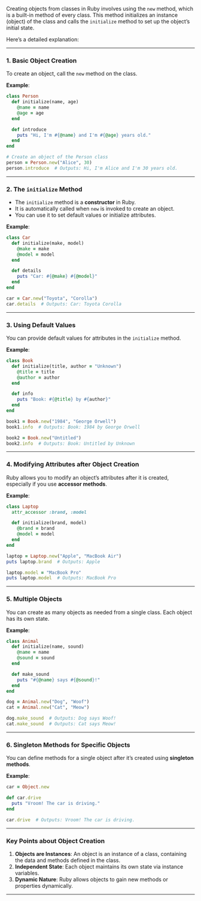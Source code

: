 Creating objects from classes in Ruby involves using the `new` method, which is a built-in method of every class. This method initializes an instance (object) of the class and calls the `initialize` method to set up the object’s initial state.

Here’s a detailed explanation:

---

### **1. Basic Object Creation**
To create an object, call the `new` method on the class.

**Example**:
```ruby
class Person
  def initialize(name, age)
    @name = name
    @age = age
  end

  def introduce
    puts "Hi, I'm #{@name} and I'm #{@age} years old."
  end
end

# Create an object of the Person class
person = Person.new("Alice", 30)
person.introduce  # Outputs: Hi, I'm Alice and I'm 30 years old.
```

---

### **2. The `initialize` Method**
- The `initialize` method is a **constructor** in Ruby.
- It is automatically called when `new` is invoked to create an object.
- You can use it to set default values or initialize attributes.

**Example**:
```ruby
class Car
  def initialize(make, model)
    @make = make
    @model = model
  end

  def details
    puts "Car: #{@make} #{@model}"
  end
end

car = Car.new("Toyota", "Corolla")
car.details  # Outputs: Car: Toyota Corolla
```

---

### **3. Using Default Values**
You can provide default values for attributes in the `initialize` method.

**Example**:
```ruby
class Book
  def initialize(title, author = "Unknown")
    @title = title
    @author = author
  end

  def info
    puts "Book: #{@title} by #{author}"
  end
end

book1 = Book.new("1984", "George Orwell")
book1.info  # Outputs: Book: 1984 by George Orwell

book2 = Book.new("Untitled")
book2.info  # Outputs: Book: Untitled by Unknown
```

---

### **4. Modifying Attributes after Object Creation**
Ruby allows you to modify an object’s attributes after it is created, especially if you use **accessor methods**.

**Example**:
```ruby
class Laptop
  attr_accessor :brand, :model

  def initialize(brand, model)
    @brand = brand
    @model = model
  end
end

laptop = Laptop.new("Apple", "MacBook Air")
puts laptop.brand  # Outputs: Apple

laptop.model = "MacBook Pro"
puts laptop.model  # Outputs: MacBook Pro
```

---

### **5. Multiple Objects**
You can create as many objects as needed from a single class. Each object has its own state.

**Example**:
```ruby
class Animal
  def initialize(name, sound)
    @name = name
    @sound = sound
  end

  def make_sound
    puts "#{@name} says #{@sound}!"
  end
end

dog = Animal.new("Dog", "Woof")
cat = Animal.new("Cat", "Meow")

dog.make_sound  # Outputs: Dog says Woof!
cat.make_sound  # Outputs: Cat says Meow!
```

---

### **6. Singleton Methods for Specific Objects**
You can define methods for a single object after it’s created using **singleton methods**.

**Example**:
```ruby
car = Object.new

def car.drive
  puts "Vroom! The car is driving."
end

car.drive  # Outputs: Vroom! The car is driving.
```

---

### **Key Points about Object Creation**
1. **Objects are Instances**: An object is an instance of a class, containing the data and methods defined in the class.
2. **Independent State**: Each object maintains its own state via instance variables.
3. **Dynamic Nature**: Ruby allows objects to gain new methods or properties dynamically.

---
